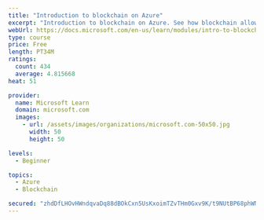 ```yaml
---
title: "Introduction to blockchain on Azure"
excerpt: "Introduction to blockchain on Azure. See how blockchain allows business partners to trust each other's data without a central authority. You'll also learn a bit about how blockchain works. The goal is to help you decide if blockchain is a good choice for your scenario."
webUrl: https://docs.microsoft.com/en-us/learn/modules/intro-to-blockchain/
type: course
price: Free
length: PT34M
ratings:
  count: 434
  average: 4.815668
heat: 51

provider:
  name: Microsoft Learn
  domain: microsoft.com
  images:
    - url: /assets/images/organizations/microsoft.com-50x50.jpg
      width: 50
      height: 50

levels:
  - Beginner

topics:
  - Azure
  - Blockchain

secured: "zhdDfLHOvHWndqvaDq88dBOkCxn5UsKxoimTZvTHm0Gxv9K/t9NUtBP68phWNpLmDULhfvE6OQCqat3fq31Hij3klnoxLsFBGU+/i5cpjjQ+c8T9yTJ4IJbXTpckGlqsMaKHxCFeBcf4WKllFtgm0IUSmJeniMvGT8Tb3DOLOZmqCDcVKyjCel/Wt8Rg6SVwAnJPvU3SJisFO77VzOlqd73oey6H3CszxpT0Viulx3KGl7jmbHjfBgGlUa8BrFLZIETuEEWI1XmIqK9dbZMTFV4DGbPwAlabc9C14/Ck31Cngt3ObQ2Vu8qVgJIpZP0q/A3vTyyMCeFyQMdYGpAFJo6X+W6UfNtXVbYlUPA42kpLad//eg0gXbGOAcuwj9NO6WkMcQD2RNeqVVDvw76jxZwxplcPHiWOQ4iHVqOPy/0=;d6a8kSQomwevA2sn+5VJ6Q=="
---
```


